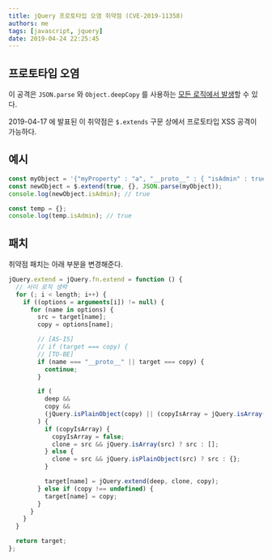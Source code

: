 ```yaml
---
title: jQuery 프로토타입 오염 취약점 (CVE-2019-11358)
authors: me
tags: [javascript, jquery]
date: 2019-04-24 22:25:45
---
```


## 프로토타입 오염

이 공격은 `JSON.parse` 와 `Object.deepCopy` 를 사용하는 [모든 로직에서 발생](https://medium.com/intrinsic/javascript-prototype-poisoning-vulnerabilities-in-the-wild-7bc15347c96)할 수 있다.

2019-04-17 에 발표된 이 취약점은 `$.extends` 구문 상에서 프로토타입 XSS 공격이 가능하다.

## 예시

```js
const myObject = '{"myProperty" : "a", "__proto__" : { "isAdmin" : true } }';
const newObject = $.extend(true, {}, JSON.parse(myObject));
console.log(newObject.isAdmin); // true

const temp = {};
console.log(temp.isAdmin); // true
```

## 패치

취약점 패치는 아래 부분을 변경해준다.

```js
jQuery.extend = jQuery.fn.extend = function () {
  // 사이 로직 생략
  for (; i < length; i++) {
    if ((options = arguments[i]) != null) {
      for (name in options) {
        src = target[name];
        copy = options[name];

        // [AS-IS]
        // if (target === copy) {
        // [TO-BE]
        if (name === "__proto__" || target === copy) {
          continue;
        }

        if (
          deep &&
          copy &&
          (jQuery.isPlainObject(copy) || (copyIsArray = jQuery.isArray(copy)))
        ) {
          if (copyIsArray) {
            copyIsArray = false;
            clone = src && jQuery.isArray(src) ? src : [];
          } else {
            clone = src && jQuery.isPlainObject(src) ? src : {};
          }

          target[name] = jQuery.extend(deep, clone, copy);
        } else if (copy !== undefined) {
          target[name] = copy;
        }
      }
    }
  }

  return target;
};
```

